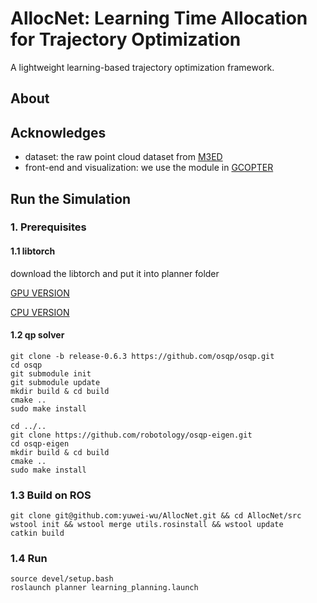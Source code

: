 # AllocNet: Learning Time Allocation for Trajectory Optimization

A lightweight learning-based trajectory optimization framework. 

## About





## Acknowledges


- dataset: the raw point cloud dataset from [M3ED](https://m3ed.io/)
- front-end and visualization: we use the module in [GCOPTER](https://github.com/ZJU-FAST-Lab/GCOPTER)



## Run the Simulation

### 1. Prerequisites

#### 1.1 libtorch

download the libtorch and put it into planner folder

[GPU VERSION](https://download.pytorch.org/libtorch/test/cu117/libtorch-cxx11-abi-shared-with-deps-latest.zip)

[CPU VERSION](https://download.pytorch.org/libtorch/test/cpu/libtorch-cxx11-abi-shared-with-deps-latest.zip)

#### 1.2 qp solver 

```
git clone -b release-0.6.3 https://github.com/osqp/osqp.git
cd osqp
git submodule init
git submodule update
mkdir build & cd build
cmake ..
sudo make install

cd ../..
git clone https://github.com/robotology/osqp-eigen.git
cd osqp-eigen
mkdir build & cd build
cmake ..
sudo make install
```

### 1.3 Build on ROS 

```
git clone git@github.com:yuwei-wu/AllocNet.git && cd AllocNet/src
wstool init && wstool merge utils.rosinstall && wstool update
catkin build
```

### 1.4 Run

```
source devel/setup.bash
roslaunch planner learning_planning.launch
```













